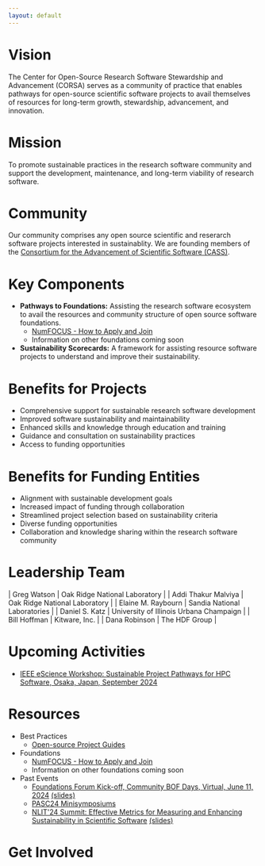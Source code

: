 ```yaml
---
layout: default
---
```


# Vision

The Center for Open-Source Research Software Stewardship and Advancement (CORSA) serves as a community of practice that enables pathways for open-source scientific software projects to avail themselves of resources for long-term growth, stewardship, advancement, and innovation.

# Mission

To promote sustainable practices in the research software community and support the development, maintenance, and long-term viability of research software.

# Community

Our community comprises any open source scientific and reserarch software projects interested in sustainablity. We are founding members of the [Consortium for the Advancement of Scientific Software (CASS)](https://cass.community).

# Key Components
- **Pathways to Foundations:** Assisting the research software ecosystem to avail the resources and community structure of open source software foundations.
  - [NumFOCUS - How to Apply and Join](foundations/numfocus.html)
  - Information on other foundations coming soon
- **Sustainability Scorecards:** A framework for assisting resource software projects to understand and improve their sustainability.

# Benefits for Projects
- Comprehensive support for sustainable research software development
- Improved software sustainability and maintainability
- Enhanced skills and knowledge through education and training
- Guidance and consultation on sustainability practices
- Access to funding opportunities

# Benefits for Funding Entities
- Alignment with sustainable development goals
- Increased impact of funding through collaboration
- Streamlined project selection based on sustainability criteria
- Diverse funding opportunities
- Collaboration and knowledge sharing within the research software community

# Leadership Team

| Greg Watson | Oak Ridge National Laboratory |
| Addi Thakur Malviya | Oak Ridge National Laboratory |
| Elaine M. Raybourn | Sandia National Laboratories |
| Daniel S. Katz | University of Illinois Urbana Champaign |
| Bill Hoffman | Kitware, Inc. |
| Dana Robinson | The HDF Group |

# Upcoming Activities

- [IEEE eScience Workshop: Sustainable Project Pathways for HPC Software, Osaka, Japan, September 2024](workshops/eScience2024.md)

# Resources

- Best Practices
  - [Open-source Project Guides](https://github.com/corsa-center/oss-documents/blob/main/README.md)
- Foundations
  - [NumFOCUS - How to Apply and Join](foundations/numfocus.html)
  - Information on other foundations coming soon
- Past Events
  - [Foundations Forum Kick-off, Community BOF Days, Virtual, June 11, 2024](https://cass.community/bofs/2024/foundations) [(slides)](presentations/Foundations%20Forum%20-%20CASS%20BOF%20Days%2020240611.pdf)
  - [PASC24 Minisymposiums](workshops/pasc24.html)
  - [NLIT'24 Summit: Effective Metrics for Measuring and Enhancing Sustainability in Scientific Software](https://www.fbcinc.com/e/NLIT/default.aspx) [(slides)](presentations/NLIT%20CORSA%20Workshop.pdf)
    
# Get Involved
<div class="classictemplate template" style="display: block;">
	<style type="text/css">
		#groupsio_embed_signup input {border:1px solid #999; -webkit-appearance:none;}
		#groupsio_embed_signup label {display:block; font-size:16px; padding-bottom:10px; font-weight:bold;}
		#groupsio_embed_signup .email {display:block; padding:8px 0; margin:0 4% 10px 0; text-indent:5px; width:58%; min-width:130px;}
		#groupsio_embed_signup {
		background:#fff; clear:left; font:14px Helvetica,Arial,sans-serif;
		}
		#groupsio_embed_signup .button {

		width:25%; margin:0 0 10px 0; min-width:90px;
		background-image: linear-gradient(to bottom,#337ab7 0,#265a88 100%);
		background-repeat: repeat-x;
		border-color: #245580;
		text-shadow: 0 -1px 0 rgba(0,0,0,.2);
		box-shadow: inset 0 1px 0 rgba(255,255,255,.15),0 1px 1px rgba(0,0,0,.075);
		padding: 5px 10px;
		font-size: 12px;
		line-height: 1.5;
		border-radius: 3px;
		color: #fff;
		background-color: #337ab7;
		display: inline-block;
		margin-bottom: 0;
		font-weight: 400;
		text-align: center;
		white-space: nowrap;
		vertical-align: middle;
		}
	</style>
	<div id="groupsio_embed_signup">
		<form action="https://groups.io/g/corsa/signup?u=4542720638022150858" method="post" id="groupsio-embedded-subscribe-form" name="groupsio-embedded-subscribe-form" target="_blank">
			<div id="groupsio_embed_signup_scroll">
				<label for="email" id="templateformtitle">
					Subscribe to our group
				</label>
				<input type="email" value="" name="email" class="email" id="email" placeholder="Email Address" required="">
				<!-- real people should not fill this in and expect good things - do not remove this or risk form bot signups-->
				<div style="position: absolute; left: -5000px;" aria-hidden="true">
					<input type="text" name="b_4542720638022150858" tabindex="-1" value="">
				</div>
				<div id="templatearchives"></div>
				<input type="submit" value="Subscribe" name="subscribe" id="groupsio-embedded-subscribe" class="button">
			</div>
		</form>
	</div>
</div>
